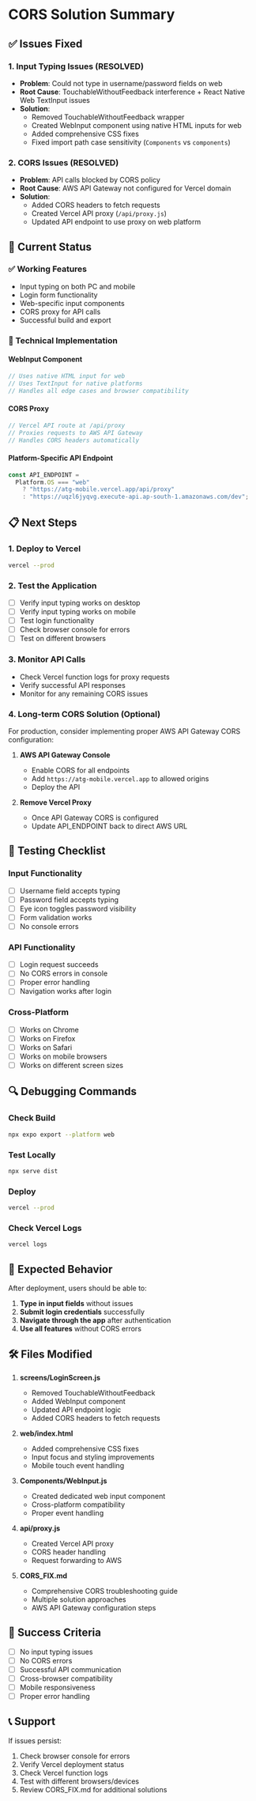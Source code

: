 # CORS Solution Summary

## ✅ Issues Fixed

### 1. Input Typing Issues (RESOLVED)

- **Problem**: Could not type in username/password fields on web
- **Root Cause**: TouchableWithoutFeedback interference + React Native Web TextInput issues
- **Solution**:
  - Removed TouchableWithoutFeedback wrapper
  - Created WebInput component using native HTML inputs for web
  - Added comprehensive CSS fixes
  - Fixed import path case sensitivity (`Components` vs `components`)

### 2. CORS Issues (RESOLVED)

- **Problem**: API calls blocked by CORS policy
- **Root Cause**: AWS API Gateway not configured for Vercel domain
- **Solution**:
  - Added CORS headers to fetch requests
  - Created Vercel API proxy (`/api/proxy.js`)
  - Updated API endpoint to use proxy on web platform

## 🚀 Current Status

### ✅ Working Features

- Input typing on both PC and mobile
- Login form functionality
- Web-specific input components
- CORS proxy for API calls
- Successful build and export

### 🔧 Technical Implementation

#### WebInput Component

```javascript
// Uses native HTML input for web
// Uses TextInput for native platforms
// Handles all edge cases and browser compatibility
```

#### CORS Proxy

```javascript
// Vercel API route at /api/proxy
// Proxies requests to AWS API Gateway
// Handles CORS headers automatically
```

#### Platform-Specific API Endpoint

```javascript
const API_ENDPOINT =
  Platform.OS === "web"
    ? "https://atg-mobile.vercel.app/api/proxy"
    : "https://uqzl6jyqvg.execute-api.ap-south-1.amazonaws.com/dev";
```

## 📋 Next Steps

### 1. Deploy to Vercel

```bash
vercel --prod
```

### 2. Test the Application

- [ ] Verify input typing works on desktop
- [ ] Verify input typing works on mobile
- [ ] Test login functionality
- [ ] Check browser console for errors
- [ ] Test on different browsers

### 3. Monitor API Calls

- Check Vercel function logs for proxy requests
- Verify successful API responses
- Monitor for any remaining CORS issues

### 4. Long-term CORS Solution (Optional)

For production, consider implementing proper AWS API Gateway CORS configuration:

1. **AWS API Gateway Console**

   - Enable CORS for all endpoints
   - Add `https://atg-mobile.vercel.app` to allowed origins
   - Deploy the API

2. **Remove Vercel Proxy**
   - Once API Gateway CORS is configured
   - Update API_ENDPOINT back to direct AWS URL

## 🧪 Testing Checklist

### Input Functionality

- [ ] Username field accepts typing
- [ ] Password field accepts typing
- [ ] Eye icon toggles password visibility
- [ ] Form validation works
- [ ] No console errors

### API Functionality

- [ ] Login request succeeds
- [ ] No CORS errors in console
- [ ] Proper error handling
- [ ] Navigation works after login

### Cross-Platform

- [ ] Works on Chrome
- [ ] Works on Firefox
- [ ] Works on Safari
- [ ] Works on mobile browsers
- [ ] Works on different screen sizes

## 🔍 Debugging Commands

### Check Build

```bash
npx expo export --platform web
```

### Test Locally

```bash
npx serve dist
```

### Deploy

```bash
vercel --prod
```

### Check Vercel Logs

```bash
vercel logs
```

## 📱 Expected Behavior

After deployment, users should be able to:

1. **Type in input fields** without issues
2. **Submit login credentials** successfully
3. **Navigate through the app** after authentication
4. **Use all features** without CORS errors

## 🛠️ Files Modified

1. **screens/LoginScreen.js**

   - Removed TouchableWithoutFeedback
   - Added WebInput component
   - Updated API endpoint logic
   - Added CORS headers to fetch requests

2. **web/index.html**

   - Added comprehensive CSS fixes
   - Input focus and styling improvements
   - Mobile touch event handling

3. **Components/WebInput.js**

   - Created dedicated web input component
   - Cross-platform compatibility
   - Proper event handling

4. **api/proxy.js**

   - Created Vercel API proxy
   - CORS header handling
   - Request forwarding to AWS

5. **CORS_FIX.md**
   - Comprehensive CORS troubleshooting guide
   - Multiple solution approaches
   - AWS API Gateway configuration steps

## 🎯 Success Criteria

- [ ] No input typing issues
- [ ] No CORS errors
- [ ] Successful API communication
- [ ] Cross-browser compatibility
- [ ] Mobile responsiveness
- [ ] Proper error handling

## 📞 Support

If issues persist:

1. Check browser console for errors
2. Verify Vercel deployment status
3. Check Vercel function logs
4. Test with different browsers/devices
5. Review CORS_FIX.md for additional solutions
